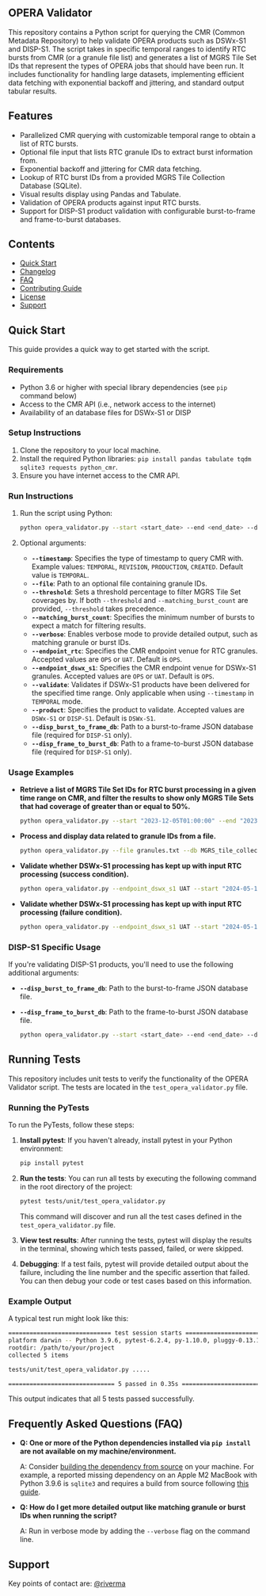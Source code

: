 ## OPERA Validator

This repository contains a Python script for querying the CMR (Common Metadata Repository) to help validate OPERA products such as DSWx-S1 and DISP-S1. The script takes in specific temporal ranges to identify RTC bursts from CMR (or a granule file list) and generates a list of MGRS Tile Set IDs that represent the types of OPERA jobs that should have been run. It includes functionality for handling large datasets, implementing efficient data fetching with exponential backoff and jittering, and standard output tabular results.

## Features

* Parallelized CMR querying with customizable temporal range to obtain a list of RTC bursts.
* Optional file input that lists RTC granule IDs to extract burst information from.
* Exponential backoff and jittering for CMR data fetching.
* Lookup of RTC burst IDs from a provided MGRS Tile Collection Database (SQLite).
* Visual results display using Pandas and Tabulate.
* Validation of OPERA products against input RTC bursts.
* Support for DISP-S1 product validation with configurable burst-to-frame and frame-to-burst databases.

## Contents

* [Quick Start](#quick-start)
* [Changelog](#changelog)
* [FAQ](#frequently-asked-questions-faq)
* [Contributing Guide](#contributing)
* [License](#license)
* [Support](#support)

## Quick Start

This guide provides a quick way to get started with the script.

### Requirements

* Python 3.6 or higher with special library dependencies (see `pip` command below)
* Access to the CMR API (i.e., network access to the internet)
* Availability of an database files for DSWx-S1 or DISP

### Setup Instructions

1. Clone the repository to your local machine.
2. Install the required Python libraries: `pip install pandas tabulate tqdm sqlite3 requests python_cmr`.
3. Ensure you have internet access to the CMR API.

### Run Instructions

1. Run the script using Python: 
   ```bash
   python opera_validator.py --start <start_date> --end <end_date> --db <database_path>
   ```
   
2. Optional arguments:
   - **`--timestamp`**: Specifies the type of timestamp to query CMR with. Example values: `TEMPORAL`, `REVISION`, `PRODUCTION`, `CREATED`. Default value is `TEMPORAL`.
   - **`--file`**: Path to an optional file containing granule IDs.
   - **`--threshold`**: Sets a threshold percentage to filter MGRS Tile Set coverages by. If both `--threshold` and `--matching_burst_count` are provided, `--threshold` takes precedence.
   - **`--matching_burst_count`**: Specifies the minimum number of bursts to expect a match for filtering results.
   - **`--verbose`**: Enables verbose mode to provide detailed output, such as matching granule or burst IDs.
   - **`--endpoint_rtc`**: Specifies the CMR endpoint venue for RTC granules. Accepted values are `OPS` or `UAT`. Default is `OPS`.
   - **`--endpoint_dswx_s1`**: Specifies the CMR endpoint venue for DSWx-S1 granules. Accepted values are `OPS` or `UAT`. Default is `OPS`.
   - **`--validate`**: Validates if DSWx-S1 products have been delivered for the specified time range. Only applicable when using `--timestamp` in `TEMPORAL` mode.
   - **`--product`**: Specifies the product to validate. Accepted values are `DSWx-S1` or `DISP-S1`. Default is `DSWx-S1`.
   - **`--disp_burst_to_frame_db`**: Path to a burst-to-frame JSON database file (required for `DISP-S1` only).
   - **`--disp_frame_to_burst_db`**: Path to a frame-to-burst JSON database file (required for `DISP-S1` only).

### Usage Examples

* **Retrieve a list of MGRS Tile Set IDs for RTC burst processing in a given time range on CMR, and filter the results to show only MGRS Tile Sets that had coverage of greater than or equal to 50%.**
  ```bash
  python opera_validator.py --start "2023-12-05T01:00:00" --end "2023-12-05T03:59:59" --db MGRS_tile_collection_v0.3.sqlite --threshold 50
  ```

* **Process and display data related to granule IDs from a file.**
  ```bash
  python opera_validator.py --file granules.txt --db MGRS_tile_collection_v0.3.sqlite --threshold 50
  ```

* **Validate whether DSWx-S1 processing has kept up with input RTC processing (success condition).**
  ```bash
  python opera_validator.py --endpoint_dswx_s1 UAT --start "2024-05-12T08:00:00" --end "2024-05-12T08:59:00" --db MGRS_tile_collection_v0.3.sqlite --threshold 99 --validate
  ```

* **Validate whether DSWx-S1 processing has kept up with input RTC processing (failure condition).**
  ```bash
  python opera_validator.py --endpoint_dswx_s1 UAT --start "2024-05-12T04:10:00" --end "2024-05-12T05:10:00" --db MGRS_tile_collection_v0.3.sqlite --threshold 99 --validate
  ```

### DISP-S1 Specific Usage

If you're validating DISP-S1 products, you'll need to use the following additional arguments:

- **`--disp_burst_to_frame_db`**: Path to the burst-to-frame JSON database file.
- **`--disp_frame_to_burst_db`**: Path to the frame-to-burst JSON database file.

  ```bash
  python opera_validator.py --start <start_date> --end <end_date> --db <database_path> --product DISP-S1 --disp_burst_to_frame_db <burst_to_frame_json_path> --disp_frame_to_burst_db <frame_to_burst_json_path>
  ```

## Running Tests

This repository includes unit tests to verify the functionality of the OPERA Validator script. The tests are located in the `test_opera_validator.py` file.

### Running the PyTests

To run the PyTests, follow these steps:

1. **Install pytest**: If you haven't already, install pytest in your Python environment:
   ```bash
   pip install pytest
   ```

2. **Run the tests**: You can run all tests by executing the following command in the root directory of the project:
   ```bash
   pytest tests/unit/test_opera_validator.py
   ```

   This command will discover and run all the test cases defined in the `test_opera_validator.py` file.

3. **View test results**: After running the tests, pytest will display the results in the terminal, showing which tests passed, failed, or were skipped.

4. **Debugging**: If a test fails, pytest will provide detailed output about the failure, including the line number and the specific assertion that failed. You can then debug your code or test cases based on this information.

### Example Output
A typical test run might look like this:
```bash
============================= test session starts ==============================
platform darwin -- Python 3.9.6, pytest-6.2.4, py-1.10.0, pluggy-0.13.1
rootdir: /path/to/your/project
collected 5 items

tests/unit/test_opera_validator.py .....                                     [100%]

============================== 5 passed in 0.35s ===============================
```

This output indicates that all 5 tests passed successfully.

## Frequently Asked Questions (FAQ)

- **Q: One or more of the Python dependencies installed via `pip install` are not available on my machine/environment.**
  
  A: Consider [building the dependency from source](https://devguide.python.org/getting-started/setup-building/) on your machine. For example, a reported missing dependency on an Apple M2 MacBook with Python 3.9.6 is `sqlite3` and requires a build from source following [this guide](https://til.simonwillison.net/sqlite/build-specific-sqlite-pysqlite-macos).

- **Q: How do I get more detailed output like matching granule or burst IDs when running the script?**
  
  A: Run in verbose mode by adding the `--verbose` flag on the command line.

## Support

Key points of contact are: [@riverma](https://github.com/riverma)
